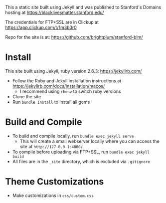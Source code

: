 This a static site built using Jekyll and was published to Stanford's Domains hosting at https://blacklivesmatter.stanford.edu/

The credentials for FTP+SSL are in Clickup at https://app.clickup.com/t/1m3b3r0

Repo for the site is at: https://github.com/brightplum/stanford-blm/

# Install

This site built using Jekyll, ruby version 2.6.3: https://jekyllrb.com/

- Follow the Ruby and Jekyll installation instructions at https://jekyllrb.com/docs/installation/macos/
    - I recommend using `rbenv` to switch ruby versions
- Clone the site
- Run `bundle install` to install all gems

# Build and Compile

- To build and compile locally, run `bundle exec jekyll serve`
    - This will create a small webserver locally where you can access the site at `http://127.0.0.1:4000/`
- To compile before uploading via FTP+SSL, run `bundle exec jekyll build`
- All files are in the `_site` directory, which is excluded via `.gitignore`

# Theme Customizations

- Make customizations in `css/custom.css`
